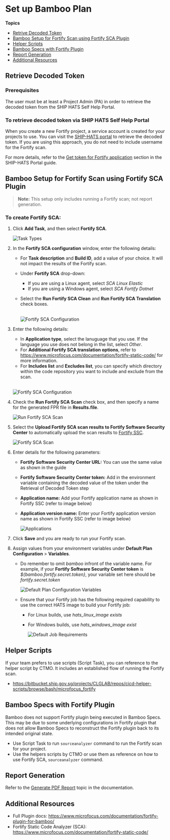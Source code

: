 # Set up Bamboo Plan

**Topics**
- [Retrive Decoded Token](#retrieve-decoded-token)
- [Bamboo Setup for Fortify Scan using Fortify SCA Plugin](#bamboo-setup-for-fortify-scan-using-fortify-sca-plugin)
- [Helper Scripts](#helper-scripts)
- [Bamboo Specs with Fortify Plugin](#bamboo-specs-with-fortify-plugin)
- [Report Generation](#report-generation)
- [Additional Resources](#additional-resources)

## Retrieve Decoded Token

### Prerequisites
The user must be at least a Project Admin (PA) in order to retrieve the decoded token from the SHIP HATS Self Help Portal.

### To retrieve decoded token via SHIP HATS Self Help Portal
When you create a new Fortify project, a service account is created for your projects to use. You can visit the [SHIP-HATS portal](https://www.ship.gov.sg) to retrieve the decoded token. If you are using this approach, you do not need to include username for the Fortify scan.

For more details, refer to the [Get token for Fortify application](https://docs.developer.tech.gov.sg/docs/ship-hats-documentation/#/manage-fortify-applications?id=get-token-for-fortify-application) section in the SHIP-HATS Portal guide. 
<!--
1.	If you have created the Fortify App, proceed to step 5. 
If you have not created the Fortify App, go to the [SHIP-HATS](https://www.ship.gov.sg) portal, and then log in with your SHIP credentials.
1.	In the left side bar, click **Projects** > **All Projects** > **Manage** on any project shown on the main screen.

    ![All Projects](hats-fortify-project-manage.png)

1.	Click **QA & Security**, and then click **Manage** in the **Fortify** section.

    ![QA & Security](hats-fortify-portal-qa-security.png)

1.	Click the drop down list on the right side, and select **Token for Bamboo pipeline**

    ![Token for Bamboo Pipeline](hats-fortify-portal-token-for-bamboo.png)

1.	Copy the value from **Decoded Token ID** and save it.
-->

## Bamboo Setup for Fortify Scan using Fortify SCA Plugin
>**Note:** This setup only includes running a Fortify scan; not report generation. 

### To create Fortify SCA:

1. Click **Add Task**, and then select **Fortify SCA**.

    ![Task Types](hats-fortify-sca.png)

1.	In the **Fortify SCA configuration** window, enter the following details:
    -   For **Task description** and **Build ID**, add a value of your choice. It will not impact the results of the Fortify scan.
    - Under **Fortify SCA** drop-down:
        - If you are using a Linux agent, select *SCA Linux Elastic* 
        - If you are using a Windows agent, select *SCA Fortify Dotnet*
    - Select the **Run Fortify SCA Clean** and **Run Fortify SCA Translation** check boxes.  
        <br>    

        ![Fortify SCA Configuration](hats-fortify-sca-config.png)
 
1.	Enter the following details:
    - In **Application type**, select the lanuguage that you use. If the language you use does not belong in the list, select *Other*.
    - For **Additional Fortify SCA translation options**, refer to https://www.microfocus.com/documentation/fortify-static-code/ for more information.
    - For **Includes list** and **Excludes list**, you can specify which directory within the code repository you want to include and exclude from the scan.  
    <br>
    
    ![Fortify SCA Configuration](hats-fortify-sca-config-other.png)

1.	Check the **Run Fortify SCA Scan** check box, and then specify a name for the generated FPR file in **Results.file**.

    ![Run Fortify SCA Scan](hats-fortify-sca-config-adv.png)
 
1.	Select the **Upload Fortify SCA scan results to Fortify Software Security Center** to automatically upload the scan results to [Fortify SSC](https://ssc.hats.stack.gov.sg/).

    ![Fortify SCA Scan](hats-fortify-scan.png)

1.	Enter details for the following parameters: 
    - **Fortify Software Security Center URL:**  You can use the same value as shown in the guide
    - **Fortify Software Security Center token:** Add in the environment variable containing the decoded value of the token under the Retrieval of Decoded Token step
    - **Application name:** Add your Fortify application name as shown in Fortify SSC (refer to image below)
    - **Application version name:** Enter your Fortify application version name as shown in Fortify SSC (refer to image below)

        ![Applications](hats-fortify-applications.png)

1.	Click **Save** and you are ready to run your Fortify scan.

1. Assign values from your environment variables under **Default Plan Configuration** > **Variables**.  
    - Do remember to omit *bamboo* infront of the variable name. For example, if your **Fortify Software Security Center token** is *${bamboo.fortify.secret.token}*, your variable set here should be *fortify.secret.token*

        ![Default Plan Configuration Variables](fortify-default-job-config-variables.png)

    - Ensure that your Fortify job has the following required capability to use the correct HATS image to build your Fortify job:
        - For Linux builds, use *hats_linux_image exists*
        - For Windows builds, use *hats_windows_image exist*

            ![Default Job Requirements](fortify-default-job-requirements.png)

## Helper Scripts
If your team prefers to use scripts (Script Task), you can reference to the helper script by CTMO. It includes an established flow of running the Fortify scan.
- https://bitbucket.ship.gov.sg/projects/CLGLAB/repos/cicd-helper-scripts/browse/bash/microfocus_fortify

## Bamboo Specs with Fortify Plugin
Bamboo does not support Fortify plugin being executed in Bamboo Specs. This may be due to some underlying configurations in Fortify plugin that does not allow Bamboo Specs to reconstruct the Fortify plugin back to its intended original state.
- Use Script Task to run `sourceanalyzer` command to run the Fortify scan for your project.
- Use the helpers scripts by CTMO or use them as reference on how to use Fortify SCA, `sourceanalyzer` command.

## Report Generation
Refer to the [Generate PDF Report](fortify-generate-pdf) topic in the documentation.

## Additional Resources

- Full Plugin docs: https://www.microfocus.com/documentation/fortify-plugin-for-bamboo/
- Fortify Static Code Analyzer (SCA): https://www.microfocus.com/documentation/fortify-static-code/